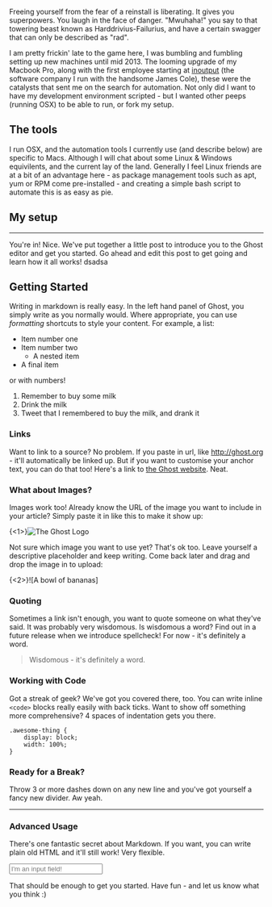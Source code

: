 Freeing yourself from the fear of a reinstall is liberating. It gives you superpowers.
You laugh in the face of danger. "Mwuhaha!" you say to that towering beast known as Harddrivius-Failurius, and have a certain swagger that can only be described as "rad".


I am pretty frickin' late to the game here, I was bumbling and fumbling setting up new machines until mid 2013.
The looming upgrade of my Macbook Pro, along with the first employee starting at [inoutput](http://inoutput.io) (the software company I run with the handsome James Cole), these were the catalysts that sent me on the search for automation. Not only did I want to have my development environment scripted - but I wanted other peeps (running OSX) to be able to run, or fork my setup.


## The tools

I run OSX, and the automation tools I currently use (and describe below) are specific to Macs. Although I will chat about some Linux & Windows equivilents, and the current lay of the land. Generally I feel Linux friends are at a bit of an advantage here - as package management tools such as apt, yum or RPM come pre-installed - and creating a simple bash script to automate this is as easy as pie.



## My setup




---

You're in! Nice. We've put together a little post to introduce you to the Ghost editor and get you started. Go ahead and edit this post to get going and learn how it all works!
dsadsa
## Getting Started

Writing in markdown is really easy. In the left hand panel of Ghost, you simply write as you normally would. Where appropriate, you can use *formatting* shortcuts to style your content. For example, a list:

* Item number one
* Item number two
    * A nested item
* A final item

or with numbers!

1. Remember to buy some milk
2. Drink the milk
3. Tweet that I remembered to buy the milk, and drank it

### Links

Want to link to a source? No problem. If you paste in url, like http://ghost.org - it'll automatically be linked up. But if you want to customise your anchor text, you can do that too! Here's a link to [the Ghost website](http://ghost.org). Neat.

### What about Images?

Images work too! Already know the URL of the image you want to include in your article? Simply paste it in like this to make it show up:

{<1>}![The Ghost Logo](http://tryghost.org/ghost.png)

Not sure which image you want to use yet? That's ok too. Leave yourself a descriptive placeholder and keep writing. Come back later and drag and drop the image in to upload:

{<2>}![A bowl of bananas]


### Quoting

Sometimes a link isn't enough, you want to quote someone on what they've said. It was probably very wisdomous. Is wisdomous a word? Find out in a future release when we introduce spellcheck! For now - it's definitely a word.

> Wisdomous - it's definitely a word.

### Working with Code

Got a streak of geek? We've got you covered there, too. You can write inline `<code>` blocks really easily with back ticks. Want to show off something more comprehensive? 4 spaces of indentation gets you there.

    .awesome-thing {
        display: block;
        width: 100%;
    }

### Ready for a Break?

Throw 3 or more dashes down on any new line and you've got yourself a fancy new divider. Aw yeah.

---

### Advanced Usage

There's one fantastic secret about Markdown. If you want, you can  write plain old HTML and it'll still work! Very flexible.

<input type="text" placeholder="I'm an input field!" />

That should be enough to get you started. Have fun - and let us know what you think :)